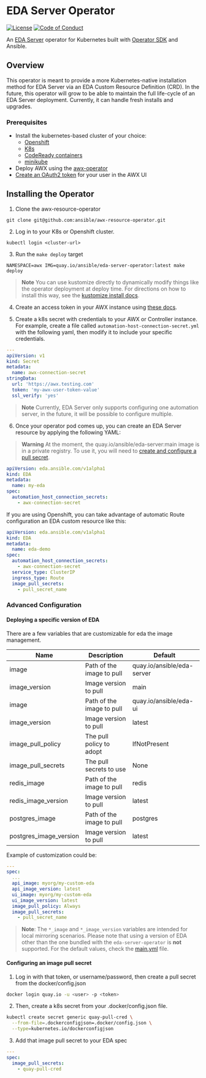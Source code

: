 # EDA Server Operator

[![License](https://img.shields.io/badge/License-Apache%202.0-blue.svg)](https://opensource.org/licenses/Apache-2.0)
[![Code of Conduct](https://img.shields.io/badge/code%20of%20conduct-Ansible-yellow.svg)](https://docs.ansible.com/ansible/latest/community/code_of_conduct.html) 

An [EDA Server](https://github.com/ansible/eda-server) operator for Kubernetes built with [Operator SDK](https://github.com/operator-framework/operator-sdk) and Ansible.

## Overview

This operator is meant to provide a more Kubernetes-native installation method for EDA Server via an EDA Custom Resource Definition (CRD). In the future, this operator will grow to be able to maintain the full life-cycle of an EDA Server deployment. Currently, it can handle fresh installs and upgrades.

### Prerequisites

* Install the kubernetes-based cluster of your choice:
  * [Openshift](https://docs.openshift.com/container-platform/4.11/installing/index.html)
  * [K8s](https://kubernetes.io/docs/setup/)
  * [CodeReady containers](https://access.redhat.com/documentation/en-us/red_hat_openshift_local/2.5)
  * [minikube](https://minikube.sigs.k8s.io/docs/start/)
* Deploy AWX using the [awx-operator](https://github.com/ansible/awx-operator#basic-install)
* [Create an OAuth2 token](./docs/create-awx-token.md) for your user in the AWX UI

## Installing the Operator

1. Clone the awx-resource-operator

```
git clone git@github.com:ansible/awx-resource-operator.git
```

2. Log in to your K8s or Openshift cluster.

```
kubectl login <cluster-url>
```

3. Run the `make deploy` target

```
NAMESPACE=awx IMG=quay.io/ansible/eda-server-operator:latest make deploy
```

> **Note** You can use kustomize directly to dynamically modify things like the operator deployment at deploy time.  For directions on how to install this way, see the [kustomize install docs](./docs/kustomize-install.md).

4. Create an access token in your AWX instance using [these docs](./docs/create-awx-token.md).

5. Create a k8s secret with credentials to your AWX or Controller instance. For example, create a file called `automation-host-connection-secret.yml` with the following yaml, then modify it to include your specific credentials. 

```yaml
---
apiVersion: v1
kind: Secret
metadata:
  name: awx-connection-secret
stringData:
  url: 'https://awx.testing.com'
  token: 'my-awx-user-token-value'
  ssl_verify: 'yes'

```

> **Note** Currently, EDA Server only supports configuring one automation server, in the future, it will be possible to configure multiple.

6. Once your operator pod comes up, you can create an EDA Server resource by applying the following YAML:

> **Warning**
> At the moment, the quay.io/ansible/eda-server:main image is in a private registry.  To use it, you will need to [create and configure a pull secret](#configuring-an-image-pull-secret).

```yaml
apiVersion: eda.ansible.com/v1alpha1
kind: EDA
metadata:
  name: my-eda
spec:
  automation_host_connection_secrets:
    - awx-connection-secret
```

If you are using Openshift, you can take advantage of automatic Route configuration an EDA custom resource like this:

```yaml
apiVersion: eda.ansible.com/v1alpha1
kind: EDA
metadata:
  name: eda-demo
spec:
  automation_host_connection_secrets:
    - awx-connection-secret
  service_type: ClusterIP
  ingress_type: Route
  image_pull_secrets:
    - pull_secret_name
```




### Advanced Configuration

#### Deploying a specific version of EDA

There are a few variables that are customizable for eda the image management.

| Name                   | Description               | Default                                 |
| ---------------------- | ------------------------- | --------------------------------------  |
| image                  | Path of the image to pull | quay.io/ansible/eda-server              |
| image_version          | Image version to pull     | main                                    |
| image                  | Path of the image to pull | quay.io/ansible/eda-ui                  |
| image_version          | Image version to pull     | latest                                  |
| image_pull_policy      | The pull policy to adopt  | IfNotPresent                            |
| image_pull_secrets     | The pull secrets to use   | None                                    |
| redis_image            | Path of the image to pull | redis                                   |
| redis_image_version    | Image version to pull     | latest                                  |
| postgres_image         | Path of the image to pull | postgres                                |
| postgres_image_version | Image version to pull     | latest                                  |

Example of customization could be:

```yaml
---
spec:
  ...
  api_image: myorg/my-custom-eda
  api_image_version: latest
  ui_image: myorg/my-custom-eda
  ui_image_version: latest
  image_pull_policy: Always
  image_pull_secrets:
    - pull_secret_name
```

  > **Note**: The `*_image` and `*_image_version` variables are intended for local mirroring scenarios. Please note that using a version of EDA other than the one bundled with the `eda-server-operator` is **not** supported. For the default values, check the [main.yml](https://github.com/ansible/eda-server-operator/blob/main/roles/eda/defaults/main.yml) file.


#### Configuring an image pull secret

1. Log in with that token, or username/password, then create a pull secret from the docker/config.json

```bash
docker login quay.io -u <user> -p <token>
```

2. Then, create a k8s secret from your .docker/config.json file.

```bash
kubectl create secret generic quay-pull-cred \
  --from-file=.dockerconfigjson=.docker/config.json \
  --type=kubernetes.io/dockerconfigjson
```

3. Add that image pull secret to your EDA spec

```yaml
---
spec:
  image_pull_secrets:
    - quay-pull-cred
```
